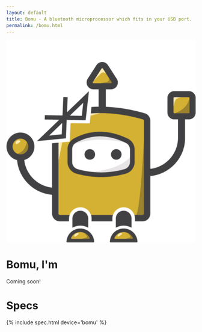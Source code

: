 ```yaml
---
layout: default
title: Bomu - A bluetooth microprocessor which fits in your USB port.
permalink: /bomu.html
---
```


<style>
.container {
  max-width: initial;
}
</style>

![](/img/logos/bomu.png)

# Bomu, I'm

Coming soon!

# Specs

{% include spec.html device='bomu' %}
